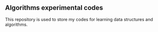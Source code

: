 ## Algorithms experimental codes

This repository is used to store my codes for learning data structures and algorithms.


